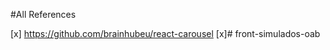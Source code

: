 #All References 

[x] https://github.com/brainhubeu/react-carousel
[x]#   f r o n t - s i m u l a d o s - o a b  
 